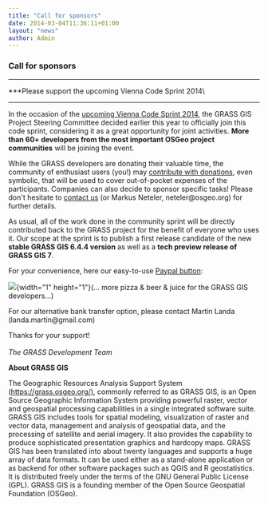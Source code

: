 ```yaml
---
title: "Call for sponsors"
date: 2014-03-04T11:36:11+01:00
layout: "news"
author: Admin
---
```


### Call for sponsors

------------------------------------------------------------------------

***Please support the upcoming Vienna Code Sprint 2014\
***

In the occasion of the [upcoming Vienna Code Sprint
2014](http://wiki.osgeo.org/wiki/Vienna_Code_Sprint_2014), the GRASS GIS
Project Steering Committee decided earlier this year to officially join
this code sprint, considering it as a great opportunity for joint
activities. **More than 60+ developers from the most important OSGeo
project communities** will be joining the event.

While the GRASS developers are donating their valuable time, the
community of enthusiast users (you!) may [contribute with
donations](/donations/index.html), even symbolic, that will
be used to cover out-of-pocket expenses of the participants. Companies
can also decide to sponsor specific tasks! Please don\'t hesitate
to [contact us](/home/contact-us/index.html) (or Markus
Neteler, neteler\@osgeo.org) for further details.

As usual, all of the work done in the community sprint will be directly
contributed back to the GRASS project for the benefit of everyone who
uses it. Our scope at the sprint is to publish a first release candidate
of the new **stable GRASS GIS 6.4.4 version** as well as a **tech
preview release of GRASS GIS 7**.

For your convenience, here our easy-to-use [Paypal
button](/donations/index.html):

![](./56d45f8a17f5078a20af9962c992ca4678450765.gif){width="1"
height="1"}(\... more pizza & beer & juice for the GRASS GIS
developers\...)

For our alternative bank transfer option, please contact Martin Landa
(landa.martin\@gmail.com)

Thanks for your support!\
\
*The GRASS Development Team*

**About GRASS GIS**

The Geographic Resources Analysis Support System
([https://grass.osgeo.org/)](/index.html), commonly referred
to as GRASS GIS, is an Open Source Geographic Information System
providing powerful raster, vector and geospatial processing capabilities
in a single integrated software suite. GRASS GIS includes tools for
spatial modeling, visualization of raster and vector data, management
and analysis of geospatial data, and the processing of satellite and
aerial imagery. It also provides the capability to produce sophisticated
presentation graphics and hardcopy maps. GRASS GIS has been translated
into about twenty languages and supports a huge array of data formats.
It can be used either as a stand-alone application or as backend for
other software packages such as QGIS and R geostatistics. It is
distributed freely under the terms of the GNU General Public License
(GPL). GRASS GIS is a founding member of the Open Source Geospatial
Foundation (OSGeo).

